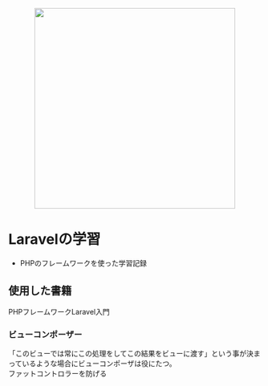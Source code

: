 <p align="center"><img src="https://res.cloudinary.com/dtfbvvkyp/image/upload/v1566331377/laravel-logolockup-cmyk-red.svg" width="400"></p>

# Laravelの学習  
- PHPのフレームワークを使った学習記録  
## 使用した書籍  
PHPフレームワークLaravel入門  

### ビューコンポーザー  
「このビューでは常にこの処理をしてこの結果をビューに渡す」という事が決まっているような場合にビューコンポーザは役にたつ。  
ファットコントロラーを防げる  
